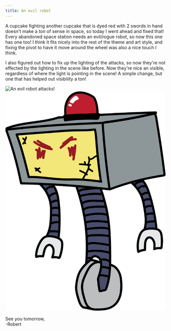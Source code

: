 ```yaml
---
title: An evil robot
---
```


A cupcake fighting another cupcake that is dyed red with 2 swords in hand doesn't make a *ton* of sense in space, so today I went ahead and fixed that! Every abandoned space station needs an evil/rogue robot, so now this one has one too! I think it fits nicely into the rest of the theme and art style, and fixing the pivot to have it move around the wheel was also a nice touch I think.  

I also figured out how to fix up the lighting of the attacks, so now they're not effected by the lighting in the scene like before. Now they're nice an visible, regardless of where the light is pointing in the scene! A simple change, but one that has helped out visibility a ton!  

![An evil robot attacks!](/assets/devtober-2021/10-25-2021.gif)  
![The robot artwork itself](/assets/devtober-2021/10-25-2021.png)  

See you tomorrow,  
-Robert
